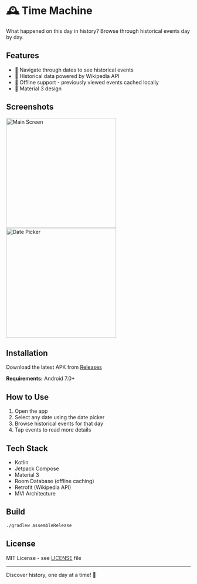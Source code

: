 # 🕰️ Time Machine

What happened on this day in history? Browse through historical events day by day.

## Features

- 📅 Navigate through dates to see historical events
- 📜 Historical data powered by Wikipedia API
- 📱 Offline support - previously viewed events cached locally
- 🎨 Material 3 design

## Screenshots

<div>
  <img src="https://github.com/user-attachments/assets/936d0fde-ee82-49b5-b518-6259402f1c6d" alt="Main Screen" width="300"/>
  <img src="https://github.com/user-attachments/assets/4b5c5238-cd95-439d-a6fd-90585de81ce3" alt="Date Picker" width="300"/>
</div>


## Installation

Download the latest APK from [Releases](https://github.com/hamzaazman/time-machine/releases)

**Requirements:** Android 7.0+

## How to Use

1. Open the app
2. Select any date using the date picker
3. Browse historical events for that day
4. Tap events to read more details

## Tech Stack

- Kotlin
- Jetpack Compose
- Material 3
- Room Database (offline caching)
- Retrofit (Wikipedia API)
- MVI Architecture

## Build

```bash
./gradlew assembleRelease
```

## License

MIT License - see [LICENSE](LICENSE) file

---

Discover history, one day at a time! 🚀

